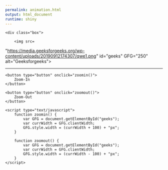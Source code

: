 ```yaml
---
permalink: animation.html
output: html_document
runtime: shiny
---
```


    <div class="box">
          
        <img src=
"https://media.geeksforgeeks.org/wp-content/uploads/20190912174307/qwe1.png" 
            id="geeks" GFG="250" alt="Geeksforgeeks">
    </div>
    <hr>
      
    <button type="button" onclick="zoomin()">
        Zoom-In
    </button>
      
    <button type="button" onclick="zoomout()"> 
        Zoom-Out
    </button>
      
    <script type="text/javascript">
        function zoomin() {
            var GFG = document.getElementById("geeks");
            var currWidth = GFG.clientWidth;
            GFG.style.width = (currWidth + 100) + "px";
        }
          
        function zoomout() {
            var GFG = document.getElementById("geeks");
            var currWidth = GFG.clientWidth;
            GFG.style.width = (currWidth - 100) + "px";
        }
    </script>
